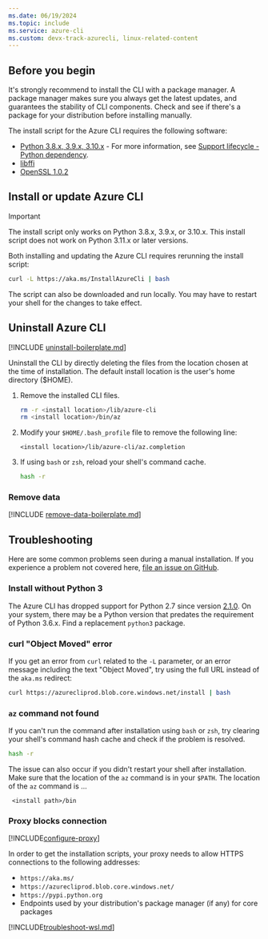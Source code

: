 ```yaml
---
ms.date: 06/19/2024
ms.topic: include
ms.service: azure-cli
ms.custom: devx-track-azurecli, linux-related-content
---
```


## Before you begin

It's strongly recommend to install the CLI with a package manager. A package manager makes sure you always get the latest updates, and guarantees the stability of CLI components. Check and see if there's a package for your distribution before installing manually.

The install script for the Azure CLI requires the following software:

* [Python 3.8.x, 3.9.x, 3.10.x](https://www.python.org/downloads/) - For more information, see [Support lifecycle - Python dependency](../azure-cli-support-lifecycle.md#python-dependency).
* [libffi](https://sourceware.org/libffi/)
* [OpenSSL 1.0.2](https://www.openssl.org/source/)

## Install or update Azure CLI

> [!IMPORTANT]
> The install script only works on Python 3.8.x, 3.9.x, or 3.10.x. This install script does not work on Python 3.11.x or later versions.

Both installing and updating the Azure CLI requires rerunning the install script:

```bash
curl -L https://aka.ms/InstallAzureCli | bash
```

The script can also be downloaded and run locally. You may have to restart your shell for the changes to take effect.

## Uninstall Azure CLI

[!INCLUDE [uninstall-boilerplate.md](uninstall-boilerplate.md)]

Uninstall the CLI by directly deleting the files from the location chosen at the time of installation. The default install location is the user's home directory ($HOME).

1. Remove the installed CLI files.

   ```bash
   rm -r <install location>/lib/azure-cli
   rm <install location>/bin/az
   ```

2. Modify your `$HOME/.bash_profile` file to remove the following line:

   ```text
   <install location>/lib/azure-cli/az.completion
   ```

3. If using `bash` or `zsh`, reload your shell's command cache.

   ```bash
   hash -r
   ```

### Remove data

[!INCLUDE [remove-data-boilerplate.md](remove-data-boilerplate.md)]

## Troubleshooting

Here are some common problems seen during a manual installation. If you experience a problem not covered here, [file an issue on GitHub](https://github.com/Azure/azure-cli/issues).

### Install without Python 3

The Azure CLI has dropped support for Python 2.7 since version [2.1.0](/cli/azure/release-notes-azure-cli#february-18-2020).
On your system, there may be a Python version that predates the requirement of Python 3.6.x.
Find a replacement `python3` package.

### curl "Object Moved" error

If you get an error from `curl` related to the `-L` parameter, or an error message including the text "Object Moved", try using
the full URL instead of the `aka.ms` redirect:

```bash
curl https://azurecliprod.blob.core.windows.net/install | bash
```

### `az` command not found

If you can't run the command after installation using `bash` or `zsh`, try clearing your shell's command hash cache and check if the problem is resolved.

```bash
hash -r
```

The issue can also occur if you didn't restart your shell after installation. Make sure that the location of the `az` command is in your `$PATH`. The location
of the `az` command is ...

```
 <install path>/bin
```

### Proxy blocks connection

[!INCLUDE[configure-proxy](configure-proxy.md)]

In order to get the installation scripts, your proxy needs to allow HTTPS connections to the
following addresses:

* `https://aka.ms/`
* `https://azurecliprod.blob.core.windows.net/`
* `https://pypi.python.org`
* Endpoints used by your distribution's package manager (if any) for core packages

[!INCLUDE[troubleshoot-wsl.md](troubleshoot-wsl.md)]
